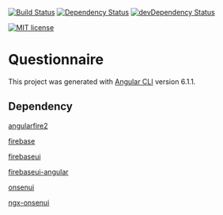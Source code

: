 [![Build Status](https://travis-ci.org/l7960261/questionnaire.svg?branch=master)](https://travis-ci.org/l7960261/questionnaire) [![Dependency Status](https://david-dm.org/l7960261/questionnaire.svg)](https://david-dm.org/l7960261/questionnaire) [![devDependency Status](https://david-dm.org/l7960261/questionnaire/dev-status.svg)](https://david-dm.org/l7960261/questionnaire?type=dev)

[![MIT license](https://img.shields.io/badge/License-MIT-blue.svg)](https://lbesson.mit-license.org/)

# Questionnaire

This project was generated with [Angular CLI](https://github.com/angular/angular-cli) version 6.1.1.

## Dependency

[angularfire2](https://github.com/angular/angularfire2)

[firebase](https://github.com/firebase/firebase-js-sdk)

[firebaseui](https://github.com/firebase/firebaseui-web)

[firebaseui-angular](https://www.npmjs.com/package/firebaseui-angular)

[onsenui](https://onsen.io/)

[ngx-onsenui](https://github.com/OnsenUI/OnsenUI/tree/master/bindings/angular2)
